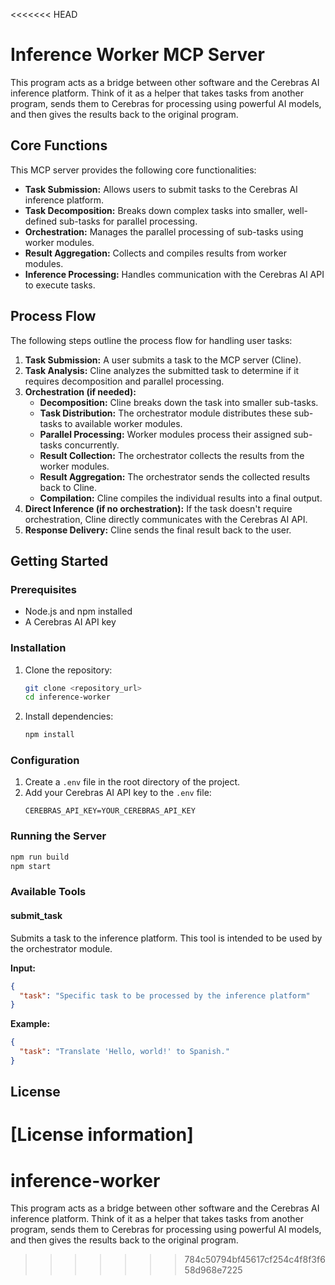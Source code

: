 <<<<<<< HEAD
# Inference Worker MCP Server

This program acts as a bridge between other software and the Cerebras AI inference platform. Think of it as a helper that takes tasks from another program, sends them to Cerebras for processing using powerful AI models, and then gives the results back to the original program.

## Core Functions

This MCP server provides the following core functionalities:

- **Task Submission:** Allows users to submit tasks to the Cerebras AI inference platform.
- **Task Decomposition:** Breaks down complex tasks into smaller, well-defined sub-tasks for parallel processing.
- **Orchestration:** Manages the parallel processing of sub-tasks using worker modules.
- **Result Aggregation:** Collects and compiles results from worker modules.
- **Inference Processing:** Handles communication with the Cerebras AI API to execute tasks.

## Process Flow

The following steps outline the process flow for handling user tasks:

1. **Task Submission:** A user submits a task to the MCP server (Cline).
2. **Task Analysis:** Cline analyzes the submitted task to determine if it requires decomposition and parallel processing.
3. **Orchestration (if needed):**
   - **Decomposition:** Cline breaks down the task into smaller sub-tasks.
   - **Task Distribution:** The orchestrator module distributes these sub-tasks to available worker modules.
   - **Parallel Processing:** Worker modules process their assigned sub-tasks concurrently.
   - **Result Collection:** The orchestrator collects the results from the worker modules.
   - **Result Aggregation:** The orchestrator sends the collected results back to Cline.
   - **Compilation:** Cline compiles the individual results into a final output.
4. **Direct Inference (if no orchestration):** If the task doesn't require orchestration, Cline directly communicates with the Cerebras AI API.
5. **Response Delivery:** Cline sends the final result back to the user.

## Getting Started

### Prerequisites

- Node.js and npm installed
- A Cerebras AI API key

### Installation

1. Clone the repository:
   ```bash
   git clone <repository_url>
   cd inference-worker
   ```

2. Install dependencies:
   ```bash
   npm install
   ```

### Configuration

1. Create a `.env` file in the root directory of the project.
2. Add your Cerebras AI API key to the `.env` file:
   ```
   CEREBRAS_API_KEY=YOUR_CEREBRAS_API_KEY
   ```

### Running the Server

```bash
npm run build
npm start
```

### Available Tools

#### submit_task

Submits a task to the inference platform. This tool is intended to be used by the orchestrator module.

**Input:**

```json
{
  "task": "Specific task to be processed by the inference platform"
}
```

**Example:**

```json
{
  "task": "Translate 'Hello, world!' to Spanish."
}
```

## License

[License information]
=======
# inference-worker
This program acts as a bridge between other software and the Cerebras AI inference platform. Think of it as a helper that takes tasks from another program, sends them to Cerebras for processing using powerful AI models, and then gives the results back to the original program.
>>>>>>> 784c50794bf45617cf254c4f8f3f658d968e7225

